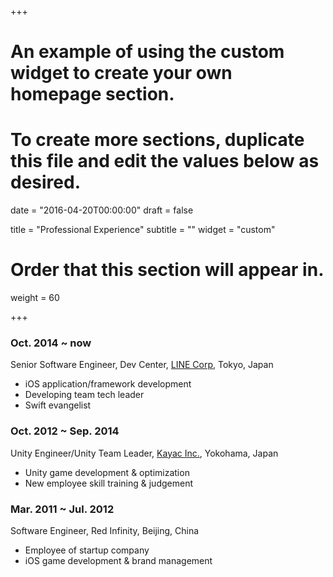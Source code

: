 +++
# An example of using the custom widget to create your own homepage section.
# To create more sections, duplicate this file and edit the values below as desired.

date = "2016-04-20T00:00:00"
draft = false

title = "Professional Experience"
subtitle = ""
widget = "custom"

# Order that this section will appear in.
weight = 60

+++

### Oct. 2014 ~ now

Senior Software Engineer, Dev Center, [LINE Corp](https://line.me), Tokyo, Japan

- iOS application/framework development
- Developing team tech leader
- Swift evangelist

### Oct. 2012 ~ Sep. 2014

Unity Engineer/Unity Team Leader, [Kayac Inc.](https://www.kayac.com/en), Yokohama, Japan

- Unity game development & optimization
- New employee skill training & judgement

### Mar. 2011 ~ Jul. 2012

Software Engineer, Red Infinity, Beijing, China

- Employee of startup company
- iOS game development & brand management 